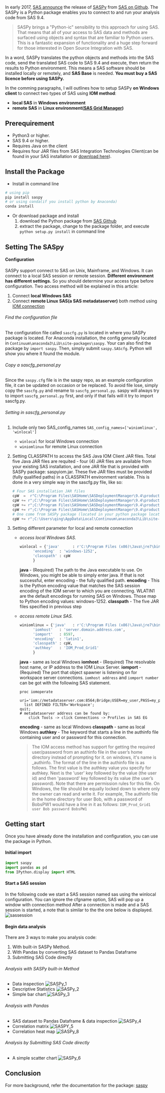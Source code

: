 In early 2017, [SAS announce](https://communities.sas.com/t5/Base-SAS-Programming/Announcing-SASPy-programming-SAS-from-Python/td-p/343050) the release of [SASPy](https://github.com/sassoftware/saspy) from [SAS on Github](https://github.com/sassoftware). The SASPy is a Python package enables you to connect to and run your analysis code from SAS 9.4.

> SASPy brings a "Python-ic" sensibility to this approach for using SAS. That means that all of your access to SAS data and methods are surfaced using objects and syntax that are familiar to Python users.
>This is a fantastic expansion of functionality and a huge step forward for those interested in Open Source Integration with SAS.

In a word, SASPy translates the python objects and methods into the SAS code, send the translated SAS code to SAS 9.4 and execute, then return the results to Python environment.
This means a SAS software should be installed locally or remotely, and **SAS Base** is needed. **You must buy a SAS licence before using SASPy.**

In the comming paragraphs, I will outlines how to setup SASPy **on Windows client** to connect two types of SAS using **IOM method**:
* **local SAS** in **Windows environment**
* **remote SAS** in **Linux environment([SAS Grid Manager](https://www.sas.com/en_us/software/foundation/grid-manager.html))**

## Prerequirement
* Python3 or higher.
* SAS 9.4 or higher.
* Requires Java on the client
* Requires four JAR files from SAS Integration Technologies Client(can be found in your SAS installation or [download here](https://support.sas.com/downloads/package.htm?pid=607)).

## Install the Package
* Install in command line
```python
# using pip
pip install saspy
# or using conda(if you install python by Anaconda)
conda install
```
* Or download package and install
  1. download the Python package from [SAS Github](https://github.com/sassoftware/saspy)
  2. extract the package, change to the package folder, and execute `python setup.py install` in command line

## Setting The SASpy
#### Configuration
SASPy support connect to SAS on Unix, Mainframe, and Windows. It can connect to a local SAS session or remote session. **Different environment has different settings.** So you should determine your access type before configuration. Two access method will be explained in this article:
1. Connect **local Windows SAS**
2. Connect **remote Linux SAS(a SAS metadataserver)**
both method using [IOM connection](https://sassoftware.github.io/saspy/troubleshooting.html#iom)

###### Find the configuration file
The configuration file called `sascfg.py` is located in where you SASPy package is located.
For Anaconda installation, the config generally located in `Continuum\anaconda3\Lib\site-packages\saspy`.
Your can also find the package by `import saspy`. Then, simply submit `saspy.SAScfg`. Python will show you where it found the module.

###### Copy a sascfg_personal.py
Since the `saspy.cfg` file is in the saspy repo, as an example configuration file, it can be updated on occasion or be replaced.
To avoid file lose, simply copy the `sascfg.py` and rename to `sascfg_personal.py`. saspy will always try to import `sascfg_personal.py` first, and only if that fails will it try to import sascfg.py.

###### Setting in sascfg_personal.py
1. Include only two SAS_config_names `SAS_config_names=['winiomlinux', 'winlocal']`
    - `winlocal` for local Windows connection
    - `winiomlinux` for remote Linux connection
2. Setting CLASSPATH to access the SAS Java IOM Client JAR files. Total five Java JAR files are requited - four (4) JAR files are available from your existing SAS installation, and one JAR file that is provided with SASPy package: saspyiom.jar. These five JAR files must be provided (fully qualified paths) in a CLASSPATH environment variable. This is done in a very simple way in the sascfg.py file, like so:
    ```python
    # Four SAS installation JAR files
    cpW  =  r"C:\Program Files\SASHome\SASDeploymentManager\9.4\products\deploywiz__94420__prt__xx__sp0__1\deploywiz\sas.svc.connection.jar"
    cpW += r";C:\Program Files\SASHome\SASDeploymentManager\9.4\products\deploywiz__94420__prt__xx__sp0__1\deploywiz\log4j.jar"
    cpW += r";C:\Program Files\SASHome\SASDeploymentManager\9.4\products\deploywiz__94420__prt__xx__sp0__1\deploywiz\sas.security.sspi.jar"
    cpW += r";C:\Program Files\SASHome\SASDeploymentManager\9.4\products\deploywiz__94420__prt__xx__sp0__1\deploywiz\sas.core.jar"
    # One come from SASPy package (located in your python package location)
    cpW += r";C:\Users\qing\AppData\Local\Continuum\anaconda3\Lib\site-packages\saspy\java\saspyiom.jar"
    ```

3. Setting different parameter for local and remote connection
    - *access local Windows SAS.*
      ```python
      winlocal = {'java'      : r'C:\Program Files (x86)\Java\jre7\bin\java',
            'encoding'  : 'windows-1252',
            'classpath' : cpW
            }
      ```
      **java** - (Required) The path to the Java executable to use. On Windows, you might be able to simply enter java. If that is not successful, enter encoding - the fully qualified path.
      **encoding** - This is the Python encoding value that matches the SAS session encoding of the IOM server to which you are connecting. WLATIN1 are the default encodings for running SAS on Windows. Those map to Python encoding values: windows-1252.
      **classpath** - The five JAR files specified in previous step

    - *access remote Linux SAS.*
      ```python
      winiomlinux = {'java'   : r'C:\Program Files (x86)\Java\jre7\bin\java',
            'iomhost'   : 'server.domain.address.com',
            'iomport'   : 8597,
            'encoding'  : 'latin1',
            'classpath' : cpW,
            'authkey'   : 'IOM_Prod_Grid1'
            }
      ```
      **java** - same as local Windows
      **iomhost** - (Required) The resolvable host name, or IP address to the IOM Linux Server.
      **iomport** - (Required) The port that object spawner is listening on for workspace server connections.
      `iomhost address` and `iomport number` can be got with the following SAS statement.
      ```sas
      proc iomoperate
        uri='iom://metadataserver.com:8564;Bridge;USER=my_user,PASS=my_pass';
        list DEFINED FILTER='Workspace';
      quit;
      # metadataserver address can be found by:
          click Tools -> click Connections -> Profiles in SAS EG
      ```
      **encoding** - same as local Windows
      **classpath** - same as local Windows
      **authkey** - The keyword that starts a line in the authinfo file containing user and or password for this connection.

      > The IOM access method has support for getting the required user/password from an authinfo file in the user’s home directory instead of prompting for it. on windows, it's name is _authinfo. The format of the line in the authinfo file is as follows.
      The first value is the authkey value you specify for authkey. Next is the 'user' key followed by the value (the user id) and then 'password' key followed by its value (the user’s password). Note that there are permission rules for this file. On Windows, the file should be equally locked down to where only the owner can read and write it.
      For example, The authinfo file in the home directory for user Bob, with a password of BobsPW1 would have a line in it as follows:
      `IOM_Prod_Grid1 user Bob password BobsPW1`


## Getting start
Once you have already done the installation and configuration, you can use the package in Python.
#### Initial import
```Python
import saspy
import pandas as pd
from IPython.display import HTML
```

#### Start a SAS session
In the following code we start a SAS session named sas using the winlocal configuration. You can ignore the cfgname option, SAS will pop up a window with connection method
After a connection is made and a SAS session is started, a note that is similar to the the one below is displayed.
![sassession](/img/in-post/access-sas-in-python-environment-using-saspy-and-sas-kernal/sassession.png)

#### Begin data analysis
There are 3 ways to make you analysis code:
1. With built-in SASPy Method.
2. With Pandas by converting SAS dataset to Pandas Dataframe
3. Submitting SAS Code directly


###### Analysis with SASPy built-in Method
* Data inspection
![SASPy_1](/img/in-post/access-sas-in-python-environment-using-saspy-and-sas-kernal/saspy-1.png)
* Descriptive Statistics
![SASPy_2](/img/in-post/access-sas-in-python-environment-using-saspy-and-sas-kernal/saspy-2.png)
*  Simple bar chart
![SASPy_3](/img/in-post/access-sas-in-python-environment-using-saspy-and-sas-kernal/saspy-3.png)

###### Analysis with Pandas
* SAS dataset to Pandas Dataframe & data inspection
![SASPy_4](/img/in-post/access-sas-in-python-environment-using-saspy-and-sas-kernal/saspy-4.png)
* Correlation matrix
![SASPY_5](/img/in-post/access-sas-in-python-environment-using-saspy-and-sas-kernal/saspy-5.png)
* Correlation heat map
![SASPy_8](/img/in-post/access-sas-in-python-environment-using-saspy-and-sas-kernal/saspy-8.png)

###### Analysis by Submitting SAS Code directly
* A simple scatter chart
![SASPy_6](/img/in-post/access-sas-in-python-environment-using-saspy-and-sas-kernal/saspy-6.png)

## Conclusion
 For more background, refer the documentation for the package: [saspy](https://sassoftware.github.io/saspy/)
